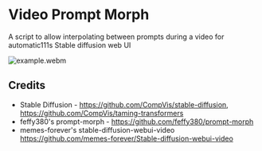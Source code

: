 # Video Prompt Morph
A script to allow interpolating between prompts during a video for automatic111s Stable diffusion web UI

![example.webm](mantalkinggif.gif)

## Credits
- Stable Diffusion - https://github.com/CompVis/stable-diffusion, https://github.com/CompVis/taming-transformers
- feffy380's prompt-morph - https://github.com/feffy380/prompt-morph
- memes-forever's stable-diffusion-webui-video https://github.com/memes-forever/Stable-diffusion-webui-video
